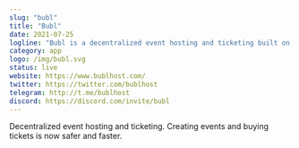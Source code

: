```yaml
---
slug: "bubl"
title: "Bubl"
date: 2021-07-25
logline: "Bubl is a decentralized event hosting and ticketing built on the solana blockchain"
category: app
logo: /img/bubl.svg
status: live
website: https://www.bublhost.com/
twitter: https://twitter.com/bublhost
telegram: http://t.me/bublhost
discord: https://discord.com/invite/bubl
---
```


Decentralized event hosting and ticketing. Creating events and buying tickets is now safer and faster.
